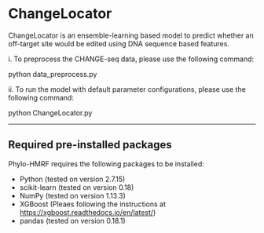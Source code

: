 # ChangeLocator
ChangeLocator is an ensemble-learning based model to predict whether an off-target site would be edited using DNA sequence based features.

i. To preprocess the CHANGE-seq data, please use the following command:

python data_preprocess.py

ii. To run the model with default parameter configurations, please use the following command:

python ChangeLocator.py

************************************************************************************
## Required pre-installed packages
Phylo-HMRF requires the following packages to be installed:
- Python (tested on version 2.7.15)
- scikit-learn (tested on version 0.18)
- NumPy (tested on version 1.13.3)
- XGBoost (Pleaes following the instructions at https://xgboost.readthedocs.io/en/latest/)
- pandas (tested on version 0.18.1)
